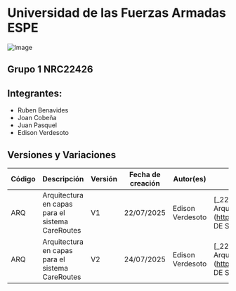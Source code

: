 # Universidad de las Fuerzas Armadas ESPE
![Image](https://github.com/user-attachments/assets/6eea1ab2-5539-4c62-911d-75f0a347322e)

## Grupo 1 NRC22426 

## Integrantes:
- Ruben Benavides 
- Joan Cobeña 
- Juan Pasquel 
- Edison Verdesoto 

## Versiones y Variaciones 

| **Código** | **Descripción**                                         | **Versión** | **Fecha de creación** | **Autor(es)**                                         | **Localización**                              | **Observaciones** | 
|--------------------|------------------------------------------------------------------|-----------------------|------------------------|-------------------------------------------------------|-----------------------------------------------|-----------------------------------------------------------------------------------|
| ARQ | Arquitectura en capas para el sistema CareRoutes | V1 | 22/07/2025 | Edison Verdesoto|  [_22426_G1_ADS/BIBLIOTECA DE SOPORTE/Diseño/Diagrama de Arquitectura](https://github.com/EDVerdesoto/_22426_G1_ADS/tree/main/BIBLIOTECA DE SOPORTE/Diseño/Diagrama de Arquitectura) | Primera versión del Diagrama de Arquitectura |  
| ARQ | Arquitectura en capas para el sistema CareRoutes | V2 | 24/07/2025 | Edison Verdesoto|  [_22426_G1_ADS/BIBLIOTECA DE SOPORTE/Diseño/Diagrama de Arquitectura](https://github.com/EDVerdesoto/_22426_G1_ADS/tree/main/BIBLIOTECA DE SOPORTE/Diseño/Diagrama de Arquitectura) | Modificación del formato del diagrama | 